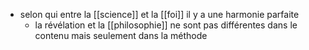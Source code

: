 - selon qui entre la [[science]] et la [[foi]] il y a une harmonie parfaite
    - la révélation et la [[philosophie]] ne sont pas différentes dans le contenu mais seulement dans la méthode